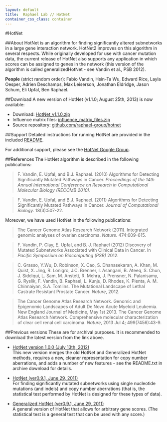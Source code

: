 ```yaml
---
layout: default
title:  Raphael Lab // HotNet
container_css_class: container
---
```


#HotNet

##About
HotNet is an algorithm for finding significantly altered subnetworks in a large gene interaction network.  HotNet2 improves on this algorithm in several respects. While originally developed for use with cancer mutation data, the current release of HotNet also supports any application in which scores can be assigned to genes in the network (this version of the algorithm is called generalizedHotNet - see Vandin et al., PSB 2012).

**People** (strict random order): Fabio Vandin, Hsin-Ta Wu, Edward Rice, Layla Oesper, Adrien Deschamps, Max Leiserson, Jonathan Eldridge, Jason Schum, Eli Upfal, Ben Raphael.

##Download
A new version of HotNet (v1.1.0; August 25th, 2013) is now available:

* Download: [HotNet\_v1.1.0.zip](http://compbio.cs.brown.edu/projects/hotnet/HotNet_v1.1.0.zip)
* Influence matrix files: [influence\_matrix\_files.zip](http://compbio.cs.brown.edu/projects/hotnet/influence_matrix_files.zip)
* Source repository: [github.com/raphael-group/hotnet](https://github.com/raphael-group/hotnet)  

##Support
Detailed instructions for running HotNet are provided in the included [README](https://github.com/raphael-group/hotnet/blob/master/README.md).

For additional support, please see the [HotNet Google Group](http://localhost:4000/projects/hotnet/).

<a name="reference"></a>
##References
The HotNet algorithm is described in the following publications:

>F. Vandin, E. Upfal, and B.J. Raphael. (2010) Algorithms for Detecting Significantly Mutated Pathways in Cancer.
>*Proceedings of the 14th Annual International Conference on Research in Computational Molecular Biology (RECOMB 2010)*.

>F. Vandin, E. Upfal, and B.J. Raphael. (2011) Algorithms for Detecting Significantly Mutated Pathways in Cancer. *Journal of Computational Biology*. 18(3):507-22.

Moreover, we have used HotNet in the following publications:

>The Cancer Genome Atlas Research Network (2011). Integrated genomic analyses of ovarian carcinoma. *Nature*. 474:609-615.

>F. Vandin, P. Clay, E. Upfal, and B. J. Raphael (2012) Discovery of Mutated Subnetworks Associated with Clinical Data in Cancer. In *Pacific Symposium on Biocomputing (PSB)* 2012.

>C. Grasso, Y.Wu, D. Robinson, X. Cao, S. Dhanasekaran, A. Khan, M. Quist, X. Jing, R. Lonigro, J.C. Brenner, I. Asangani, B. Ateeq, S. Chun, J. Siddiqui, L. Sam, M. Anstett, R. Mehra, J. Prensner, N. Palanisamy, G. Ryslik, F. Vandin, B. Raphael, L. Kunju, D. Rhodes, K. Pienta, A. M. Chinnaiyan, S.A. Tomlins. The Mutational Landscape of Lethal Castrate Resistant Prostate Cancer. *Nature*, 2012.

>The Cancer Genome Atlas Research Network. Genomic and Epigenomic Landscapes of Adult De Novo Acute Myeloid Leukemia. New England Journal of Medicine, May 1st 2013.
>The Cancer Genome Atlas Research Network. Comprehensive molecular characterization of clear cell renal cell carcinoma. *Nature*, 2013 Jul 4; 499(7456):43-9.


##Previous versions
These are for archival purposes. It is recommended to download the latest version from the link above.

* [HotNet version 1.0.0 (July 13th, 2012)](http://compbio.cs.brown.edu/software/HotNet/HotNet_v1.0.0.zip)  
  This new version merges the old HotNet and Generalized HotNet methods, requires a new, cleaner representation for copy number aberrations, and adds a number of new features - see the README.txt in archive download for details.

* [HotNet (ver0.9.1, June 29, 2011)](http://compbio.cs.brown.edu/software/HotNet/HotNet_v0.9.1.zip)  
  For finding significantly mutated subnetworks using single nucleotide mutations (and indels) and copy number aberrations (that is, the statistical test performed by HotNet is designed for these types of data).

* [Generalized HotNet (ver0.9.1, June 29, 2011)](http://compbio.cs.brown.edu/software/HotNet/GeneralizedHotNet_v0.9.1.zip)  
  A general version of HotNet that allows for arbitrary gene scores. (The statistical test is a general test that can be used with any score.)
